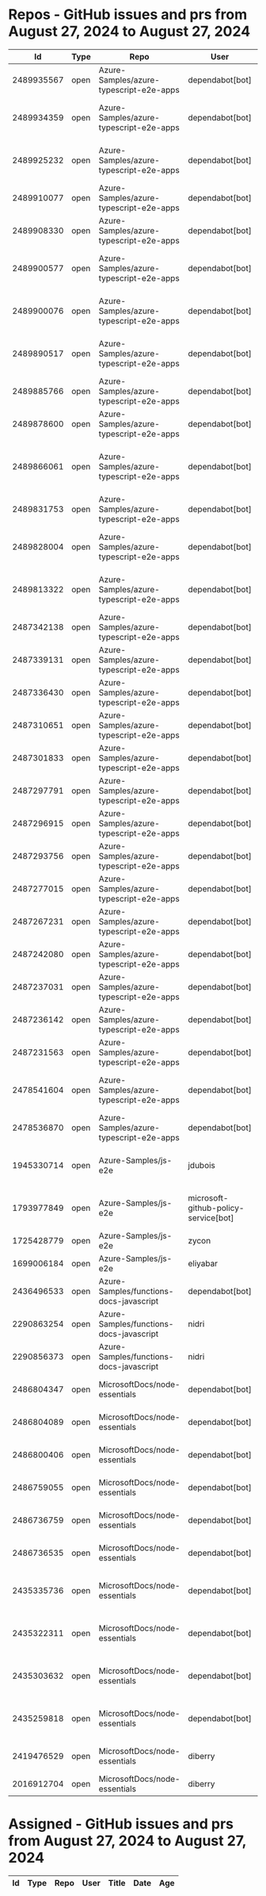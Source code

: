 # Repos - GitHub issues and prs from August 27, 2024 to August 27, 2024
|Id|Type|Repo|User|Title|Date|Age|
|--|--|--|--|--|--|--|
|2489935567|open|Azure-Samples/azure-typescript-e2e-apps|dependabot[bot]| [Bump @mui/material from 5.16.7 to 6.0.0 in /azure-upload-file-to-storage/app](https://api.github.com/repos/Azure-Samples/azure-typescript-e2e-apps/issues/551)|2024-08-27T17:10:09Z|0|
|2489934359|open|Azure-Samples/azure-typescript-e2e-apps|dependabot[bot]| [Bump @typescript-eslint/eslint-plugin from 5.62.0 to 8.3.0 in /azure-upload-file-to-storage/app](https://api.github.com/repos/Azure-Samples/azure-typescript-e2e-apps/issues/550)|2024-08-27T17:09:26Z|0|
|2489925232|open|Azure-Samples/azure-typescript-e2e-apps|dependabot[bot]| [Bump @typescript-eslint/eslint-plugin from 5.62.0 to 8.3.0 in /sdk-azure-openai](https://api.github.com/repos/Azure-Samples/azure-typescript-e2e-apps/issues/549)|2024-08-27T17:04:23Z|0|
|2489910077|open|Azure-Samples/azure-typescript-e2e-apps|dependabot[bot]| [Bump @typescript-eslint/eslint-plugin from 5.62.0 to 8.3.0 in /lib-storage](https://api.github.com/repos/Azure-Samples/azure-typescript-e2e-apps/issues/548)|2024-08-27T16:56:14Z|0|
|2489908330|open|Azure-Samples/azure-typescript-e2e-apps|dependabot[bot]| [Bump @typescript-eslint/eslint-plugin from 5.62.0 to 8.3.0 in /lib-util](https://api.github.com/repos/Azure-Samples/azure-typescript-e2e-apps/issues/547)|2024-08-27T16:55:17Z|0|
|2489900577|open|Azure-Samples/azure-typescript-e2e-apps|dependabot[bot]| [Bump @typescript-eslint/eslint-plugin from 5.62.0 to 8.3.0 in /lib-azure-sql](https://api.github.com/repos/Azure-Samples/azure-typescript-e2e-apps/issues/546)|2024-08-27T16:51:18Z|0|
|2489900076|open|Azure-Samples/azure-typescript-e2e-apps|dependabot[bot]| [Bump @typescript-eslint/eslint-plugin from 5.62.0 to 8.3.0 in /api-functions-v4-upload-file](https://api.github.com/repos/Azure-Samples/azure-typescript-e2e-apps/issues/545)|2024-08-27T16:51:02Z|0|
|2489890517|open|Azure-Samples/azure-typescript-e2e-apps|dependabot[bot]| [Bump @typescript-eslint/eslint-plugin from 5.62.0 to 8.3.0 in /azure-upload-file-to-storage/api](https://api.github.com/repos/Azure-Samples/azure-typescript-e2e-apps/issues/544)|2024-08-27T16:45:48Z|0|
|2489885766|open|Azure-Samples/azure-typescript-e2e-apps|dependabot[bot]| [Bump @typescript-eslint/eslint-plugin from 5.62.0 to 8.3.0 in /lib](https://api.github.com/repos/Azure-Samples/azure-typescript-e2e-apps/issues/543)|2024-08-27T16:43:04Z|0|
|2489878600|open|Azure-Samples/azure-typescript-e2e-apps|dependabot[bot]| [Bump @typescript-eslint/eslint-plugin from 5.62.0 to 8.3.0 in /lib-openai](https://api.github.com/repos/Azure-Samples/azure-typescript-e2e-apps/issues/542)|2024-08-27T16:38:59Z|0|
|2489866061|open|Azure-Samples/azure-typescript-e2e-apps|dependabot[bot]| [Bump @typescript-eslint/eslint-plugin from 5.57.0 to 8.3.0 in /api-functions-v4-azure-resource-management](https://api.github.com/repos/Azure-Samples/azure-typescript-e2e-apps/issues/541)|2024-08-27T16:32:11Z|0|
|2489831753|open|Azure-Samples/azure-typescript-e2e-apps|dependabot[bot]| [Bump @typescript-eslint/eslint-plugin from 5.62.0 to 8.3.0](https://api.github.com/repos/Azure-Samples/azure-typescript-e2e-apps/issues/540)|2024-08-27T16:16:48Z|0|
|2489828004|open|Azure-Samples/azure-typescript-e2e-apps|dependabot[bot]| [Bump @typescript-eslint/parser from 5.62.0 to 8.3.0 in /quickstarts/service-bus/ts](https://api.github.com/repos/Azure-Samples/azure-typescript-e2e-apps/issues/539)|2024-08-27T16:14:59Z|0|
|2489813322|open|Azure-Samples/azure-typescript-e2e-apps|dependabot[bot]| [Bump @typescript-eslint/eslint-plugin from 5.62.0 to 8.3.0 in /app-react-vite-openai-chat](https://api.github.com/repos/Azure-Samples/azure-typescript-e2e-apps/issues/538)|2024-08-27T16:08:23Z|0|
|2487342138|open|Azure-Samples/azure-typescript-e2e-apps|dependabot[bot]| [Bump eslint from 8.57.0 to 9.9.1 in /azure-upload-file-to-storage/app](https://api.github.com/repos/Azure-Samples/azure-typescript-e2e-apps/issues/537)|2024-08-26T17:07:43Z|1|
|2487339131|open|Azure-Samples/azure-typescript-e2e-apps|dependabot[bot]| [Bump mongoose from 7.8.1 to 8.5.4 in /api-functions-v4-mongoose](https://api.github.com/repos/Azure-Samples/azure-typescript-e2e-apps/issues/536)|2024-08-26T17:06:13Z|1|
|2487336430|open|Azure-Samples/azure-typescript-e2e-apps|dependabot[bot]| [Bump eslint from 8.57.0 to 9.9.1 in /lib-azure-sql](https://api.github.com/repos/Azure-Samples/azure-typescript-e2e-apps/issues/535)|2024-08-26T17:04:54Z|1|
|2487310651|open|Azure-Samples/azure-typescript-e2e-apps|dependabot[bot]| [Bump eslint from 8.57.0 to 9.9.1](https://api.github.com/repos/Azure-Samples/azure-typescript-e2e-apps/issues/534)|2024-08-26T16:50:59Z|1|
|2487301833|open|Azure-Samples/azure-typescript-e2e-apps|dependabot[bot]| [Bump eslint from 8.57.0 to 9.9.1 in /lib-storage](https://api.github.com/repos/Azure-Samples/azure-typescript-e2e-apps/issues/533)|2024-08-26T16:46:54Z|1|
|2487297791|open|Azure-Samples/azure-typescript-e2e-apps|dependabot[bot]| [Bump mongoose from 7.8.1 to 8.5.4 in /api-functions-v3-mongoose](https://api.github.com/repos/Azure-Samples/azure-typescript-e2e-apps/issues/532)|2024-08-26T16:45:07Z|1|
|2487296915|open|Azure-Samples/azure-typescript-e2e-apps|dependabot[bot]| [Bump eslint from 8.57.0 to 9.9.1 in /lib-openai](https://api.github.com/repos/Azure-Samples/azure-typescript-e2e-apps/issues/531)|2024-08-26T16:44:40Z|1|
|2487293756|open|Azure-Samples/azure-typescript-e2e-apps|dependabot[bot]| [Bump eslint from 8.57.0 to 9.9.1 in /azure-upload-file-to-storage/api](https://api.github.com/repos/Azure-Samples/azure-typescript-e2e-apps/issues/530)|2024-08-26T16:43:12Z|1|
|2487277015|open|Azure-Samples/azure-typescript-e2e-apps|dependabot[bot]| [Bump eslint from 8.57.0 to 9.9.1 in /sdk-azure-openai](https://api.github.com/repos/Azure-Samples/azure-typescript-e2e-apps/issues/529)|2024-08-26T16:36:01Z|1|
|2487267231|open|Azure-Samples/azure-typescript-e2e-apps|dependabot[bot]| [Bump eslint from 8.57.0 to 9.9.1 in /api-functions-v4-upload-file](https://api.github.com/repos/Azure-Samples/azure-typescript-e2e-apps/issues/528)|2024-08-26T16:31:38Z|1|
|2487242080|open|Azure-Samples/azure-typescript-e2e-apps|dependabot[bot]| [Bump eslint from 8.57.0 to 9.9.1 in /lib-util](https://api.github.com/repos/Azure-Samples/azure-typescript-e2e-apps/issues/527)|2024-08-26T16:18:35Z|1|
|2487237031|open|Azure-Samples/azure-typescript-e2e-apps|dependabot[bot]| [Bump eslint from 8.57.0 to 9.9.1 in /lib](https://api.github.com/repos/Azure-Samples/azure-typescript-e2e-apps/issues/526)|2024-08-26T16:15:57Z|1|
|2487236142|open|Azure-Samples/azure-typescript-e2e-apps|dependabot[bot]| [Bump eslint from 8.57.0 to 9.9.1 in /app-react-vite-openai-chat](https://api.github.com/repos/Azure-Samples/azure-typescript-e2e-apps/issues/525)|2024-08-26T16:15:31Z|1|
|2487231563|open|Azure-Samples/azure-typescript-e2e-apps|dependabot[bot]| [Bump eslint from 8.57.0 to 9.9.1 in /quickstarts/service-bus/ts](https://api.github.com/repos/Azure-Samples/azure-typescript-e2e-apps/issues/524)|2024-08-26T16:13:17Z|1|
|2478541604|open|Azure-Samples/azure-typescript-e2e-apps|dependabot[bot]| [Bump @types/node from 18.16.19 to 22.5.0 in /api-functions-v4-typescript-original](https://api.github.com/repos/Azure-Samples/azure-typescript-e2e-apps/issues/523)|2024-08-21T17:02:33Z|6|
|2478536870|open|Azure-Samples/azure-typescript-e2e-apps|dependabot[bot]| [Bump @types/node from 20.16.1 to 22.5.0 in /lib-util](https://api.github.com/repos/Azure-Samples/azure-typescript-e2e-apps/issues/522)|2024-08-21T17:00:19Z|6|
|1945330714|open|Azure-Samples/js-e2e|jdubois| [This repo doesn't meet the "durable ownership minimums" for Microsoft compliance](https://api.github.com/repos/Azure-Samples/js-e2e/issues/55)|2023-10-16T14:19:48Z|316|
|1793977849|open|Azure-Samples/js-e2e|microsoft-github-policy-service[bot]| [FabricBot: Onboarding to GitOps.ResourceManagement because of FabricBot decommissioning](https://api.github.com/repos/Azure-Samples/js-e2e/issues/54)|2023-07-07T18:01:49Z|417|
|1725428779|open|Azure-Samples/js-e2e|zycon| [Method changed to beginStart](https://api.github.com/repos/Azure-Samples/js-e2e/issues/53)|2023-05-25T09:20:31Z|460|
|1699006184|open|Azure-Samples/js-e2e|eliyabar| [Update create-vm.js](https://api.github.com/repos/Azure-Samples/js-e2e/issues/52)|2023-05-07T10:47:32Z|478|
|2436496533|open|Azure-Samples/functions-docs-javascript|dependabot[bot]| [Bump fast-xml-parser from 4.3.6 to 4.4.1 in /setup/storage-table-setup](https://api.github.com/repos/Azure-Samples/functions-docs-javascript/issues/10)|2024-07-29T22:27:36Z|29|
|2290863254|open|Azure-Samples/functions-docs-javascript|nidri| [Update README.md to update references to http triggers](https://api.github.com/repos/Azure-Samples/functions-docs-javascript/issues/9)|2024-05-11T11:56:21Z|108|
|2290856373|open|Azure-Samples/functions-docs-javascript|nidri| [Update httpTriggerRoute.js to use 'context' instead of 'console' for …](https://api.github.com/repos/Azure-Samples/functions-docs-javascript/issues/8)|2024-05-11T11:47:20Z|108|
|2486804347|open|MicrosoftDocs/node-essentials|dependabot[bot]| [chore(deps-dev): bump husky from 9.0.10 to 9.1.5 in /nodejs-http](https://api.github.com/repos/MicrosoftDocs/node-essentials/issues/172)|2024-08-26T12:56:22Z|1|
|2486804089|open|MicrosoftDocs/node-essentials|dependabot[bot]| [chore(deps-dev): bump eslint from 8.57.0 to 9.9.1 in /nodejs-http](https://api.github.com/repos/MicrosoftDocs/node-essentials/issues/171)|2024-08-26T12:56:16Z|1|
|2486800406|open|MicrosoftDocs/node-essentials|dependabot[bot]| [chore(deps-dev): bump eslint from 8.57.0 to 9.9.1 in /nodejs-intro](https://api.github.com/repos/MicrosoftDocs/node-essentials/issues/170)|2024-08-26T12:54:28Z|1|
|2486759055|open|MicrosoftDocs/node-essentials|dependabot[bot]| [chore(deps-dev): bump eslint from 9.6.0 to 9.9.1 in /nodejs-debug](https://api.github.com/repos/MicrosoftDocs/node-essentials/issues/169)|2024-08-26T12:34:53Z|1|
|2486736759|open|MicrosoftDocs/node-essentials|dependabot[bot]| [chore(deps-dev): bump husky from 9.0.10 to 9.1.5 in /nodejs-files](https://api.github.com/repos/MicrosoftDocs/node-essentials/issues/168)|2024-08-26T12:24:39Z|1|
|2486736535|open|MicrosoftDocs/node-essentials|dependabot[bot]| [chore(deps-dev): bump eslint from 8.57.0 to 9.9.1 in /nodejs-files](https://api.github.com/repos/MicrosoftDocs/node-essentials/issues/167)|2024-08-26T12:24:33Z|1|
|2435335736|open|MicrosoftDocs/node-essentials|dependabot[bot]| [chore(deps-dev): bump @babel/eslint-parser from 7.24.1 to 7.25.1 in /nodejs-files](https://api.github.com/repos/MicrosoftDocs/node-essentials/issues/154)|2024-07-29T12:51:44Z|29|
|2435322311|open|MicrosoftDocs/node-essentials|dependabot[bot]| [chore(deps-dev): bump @babel/eslint-parser from 7.24.1 to 7.25.1 in /nodejs-intro](https://api.github.com/repos/MicrosoftDocs/node-essentials/issues/152)|2024-07-29T12:45:22Z|29|
|2435303632|open|MicrosoftDocs/node-essentials|dependabot[bot]| [chore(deps-dev): bump @babel/eslint-parser from 7.24.1 to 7.25.1 in /nodejs-debug](https://api.github.com/repos/MicrosoftDocs/node-essentials/issues/150)|2024-07-29T12:36:24Z|29|
|2435259818|open|MicrosoftDocs/node-essentials|dependabot[bot]| [chore(deps-dev): bump @babel/eslint-parser from 7.24.1 to 7.25.1 in /nodejs-http](https://api.github.com/repos/MicrosoftDocs/node-essentials/issues/147)|2024-07-29T12:16:13Z|29|
|2419476529|open|MicrosoftDocs/node-essentials|diberry| [Dependencies module - updates based on security work.](https://api.github.com/repos/MicrosoftDocs/node-essentials/issues/144)|2024-07-19T17:31:36Z|39|
|2016912704|open|MicrosoftDocs/node-essentials|diberry| [Best practice for updates](https://api.github.com/repos/MicrosoftDocs/node-essentials/issues/47)|2023-11-29T15:58:58Z|272|
# Assigned - GitHub issues and prs from August 27, 2024 to August 27, 2024
|Id|Type|Repo|User|Title|Date|Age|
|--|--|--|--|--|--|--|
